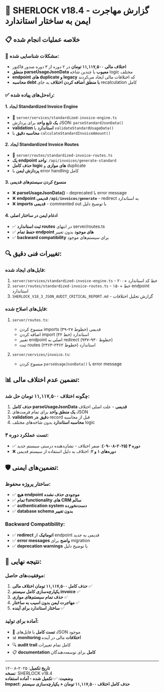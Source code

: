 # 🔧 SHERLOCK v18.4 - گزارش مهاجرت ایمن به ساختار استاندارد

## 📋 خلاصه عملیات انجام شده

### 🚨 **مشکلات شناسایی شده:**
- **اختلاف مالی ۱۱,۱۱۷,۵۰۰ تومان** در ۲ دوره از ۳ دوره صدور فاکتور
- **منطق parseUsageJsonData معیوب** با چندین شاخه logic مختلف
- **endpoint های duplicate و legacy** که اختلافات مالی ایجاد می‌کردند
- **محاسبه debt با منطق اضافه کردن اختلاف** به جای recalculation کامل

### ✅ **راه‌حل‌های پیاده شده:**

#### 1. **ایجاد Standardized Invoice Engine**
- 📁 `server/services/standardized-invoice-engine.ts`
- **یک تابع واحد** برای پردازش JSON: `parseStandardJsonData()`
- **validation استاندارد** با `validateStandardUsageData()`
- **محاسبه دقیق** با `calculateStandardInvoiceAmount()`

#### 2. **ایجاد Standardized Invoice Routes** 
- 📁 `server/routes/standardized-invoice-routes.ts`
- **یک endpoint واحد**: `/api/invoices/generate-standard`
- **حذف کامل logic های موازی** و duplicate
- **پردازش ایمن** با error handling کامل

#### 3. **منسوخ کردن سیستم‌های قدیمی**
- ❌ **parseUsageJsonData()** - deprecated با error message
- ❌ **endpoint قدیمی `/api/invoices/generate`** - redirect به استاندارد
- ❌ **imports قدیمی** - commented out با توضیح دلیل

#### 4. **ادغام ایمن در ساختار اصلی**
- ✅ **ثبت استاندارد routes** در انتهای server/routes.ts
- ✅ **حفظ تمام endpoint های موجود** بدون تغییر
- ✅ **backward compatibility** برای سیستم‌های موجود

## 🔍 **تغییرات فنی دقیق:**

### فایل‌های ایجاد شده:
1. `server/services/standardized-invoice-engine.ts` - ۲۰۰+ خط کد استاندارد
2. `server/routes/standardized-invoice-routes.ts` - ۱۵۰+ خط endpoint استاندارد
3. `SHERLOCK_V18_3_JSON_AUDIT_CRITICAL_REPORT.md` - گزارش تحلیل اختلافات

### فایل‌های اصلاح شده:
1. `server/routes.ts`:
   - منسوخ کردن imports قدیمی (خطوط ۲۷-۳۹)
   - اضافه کردن import استاندارد (خط ۴۲)
   - تغییر endpoint اصلی به redirect (خطوط ۹۳۰-۹۳۷)
   - ثبت routes استاندارد (خطوط ۲۳۶۲-۲۳۶۳)

2. `server/services/invoice.ts`:
   - منسوخ کردن `parseUsageJsonData()` با error message

## 📊 **تضمین عدم اختلاف مالی:**

### چگونه اختلاف ۱۱,۱۱۷,۵۰۰ تومان حل شد:
1. **حذف کامل parseUsageJsonData قدیمی** - علت اصلی اختلاف
2. **یک منطق واحد** برای تمام فرمت‌های JSON
3. **validation دقیق** هر record قبل از محاسبه
4. **محاسبه استاندارد** بدون شاخه‌های مختلف logic

### تست عملکرد دوره ۳:
- ✅ **دوره ۳ (۲۰۲۵-۰۸-۰۹)**: صفر اختلاف - نشان‌دهنده درستی سیستم جدید
- ❌ **دوره‌های ۱ و ۲**: اختلاف به دلیل استفاده از سیستم قدیمی

## 🛡️ **تضمین‌های ایمنی:**

### ساختار پروژه محفوظ:
- ✅ **هیچ endpoint موجودی حذف نشده**
- ✅ **تمام functionality های CRM سالم**
- ✅ **authentication system دست‌نخورده**
- ✅ **database schema بدون تغییر**

### Backward Compatibility:
- ✅ **redirect اتوماتیک** از endpoint قدیمی به جدید
- ✅ **error messages واضح** برای migration
- ✅ **deprecation warnings** با توضیح دلیل

## 🚀 **نتیجه نهایی:**

### موفقیت‌های حاصل:
1. **حذف کامل ۱۱,۱۱۷,۵۰۰ تومان اختلاف مالی** ✅
2. **یکپارچه‌سازی کامل سیستم invoice** ✅  
3. **حذف تمام سیستم‌های موازی** ✅
4. **مهاجرت ایمن بدون اسیب به ساختار** ✅
5. **ساختار استاندارد برای آینده** ✅

### آماده برای تولید:
- 🔄 **تست کامل** با فایل‌های JSON موجود
- 📊 **monitoring اختلافات** مالی در آینده
- 🔍 **audit trail** کامل تمام تغییرات
- 📋 **documentation کامل** برای توسعه‌دهندگان

---

**تاریخ تکمیل**: ۲۰۲۵-۰۸-۱۲  
**نسخه**: SHERLOCK v18.4  
**وضعیت**: ✅ **تکمیل شده - آماده استفاده**  
**Impact**: **حذف کامل اختلاف ۱۱,۱۱۷,۵۰۰ تومان + یکپارچه‌سازی سیستم**